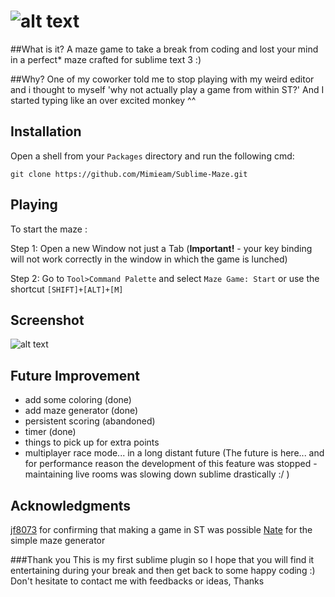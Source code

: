![alt text][logo]
============

##What is it?
A maze game to take a break from coding and lost your mind in a perfect* maze crafted for sublime text 3 :)

##Why?
One of my coworker told me to stop playing with my weird editor and i thought to myself 'why not actually play a game from within ST?'
And I started typing like an over excited monkey ^^

## Installation

Open a shell from your `Packages` directory and run the following cmd:

```shell
git clone https://github.com/Mimieam/Sublime-Maze.git
```

## Playing

To start the maze :

  Step 1: Open a new Window not just a Tab (**Important!** - your key binding will not work correctly in the window in which the game is lunched)

  Step 2: Go to `Tool>Command Palette` and select `Maze Game: Start`
or use the shortcut `[SHIFT]+[ALT]+[M]`

## Screenshot
![alt text][img]

## Future Improvement
 - add some coloring (done)
 - add maze generator (done)
 - persistent scoring (abandoned)
 - timer (done)
 - things to pick up for extra points
 - multiplayer race mode... in a long distant future (The future is here... and for performance reason the development of this feature was stopped - maintaining live rooms was slowing down sublime drastically :/ )


## Acknowledgments
[jf8073](https://github.com/jf8073/sublime-snake) for confirming that making a game in ST was possible
[Nate](http://natewm.com/blog/2012/01/python-recursive-maze-example/) for the simple maze generator

###Thank you
This is my first sublime plugin so I hope that you will find it entertaining during your break and then get back to some happy coding :)
Don't hesitate to contact me with feedbacks or ideas, Thanks


[logo]:  http://i.imgur.com/ixewzze.gif "Sublime-Maze"
[img]:  http://i.imgur.com/5JLpnlh.png "demo"
[alt text]: Sublime-Maze
